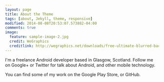 ```yaml
---
layout: page
title: About the Theme
tags: [about, Jekyll, theme, responsive]
modified: 2014-08-08T20:53:07.573882-04:00
comments: true
image:
  feature: sample-image-2.jpg
  credit: WeGraphics
  creditlink: http://wegraphics.net/downloads/free-ultimate-blurred-background-pack/
---
```


I'm a freelance Android developer based in Glasgow, Scotland. Follow me on Google+ or Twitter for talk about Android, and other mobile technology.

You can find some of my work on the Google Play Store, or GitHub.
